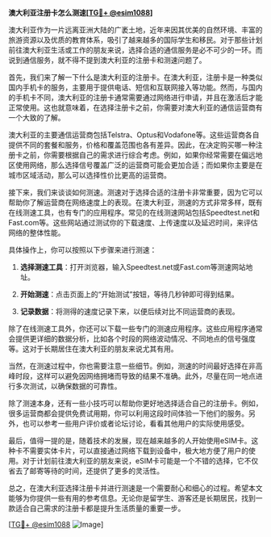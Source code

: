 **澳大利亚注册卡怎么测速[[TG💪+ @esim1088](https://t.me/s/esim1088)]**

澳大利亚作为一片远离亚洲大陆的广袤土地，近年来因其优美的自然环境、丰富的旅游资源以及优质的教育体系，吸引了越来越多的国际学生和移民。对于那些计划前往澳大利亚生活或工作的朋友来说，选择合适的通信服务是必不可少的一环。而说到通信服务，就不得不提到澳大利亚的注册卡和测速问题了。

首先，我们来了解一下什么是澳大利亚的注册卡。在澳大利亚，注册卡是一种类似国内手机卡的服务，主要用于提供电话、短信和互联网接入等功能。然而，与国内的手机卡不同，澳大利亚的注册卡通常需要通过网络进行申请，并且在激活后才能正常使用。这也就意味着，在选择注册卡之前，你需要对澳大利亚的通信运营商有一个大致的了解。

澳大利亚的主要通信运营商包括Telstra、Optus和Vodafone等。这些运营商各自提供不同的套餐和服务，价格和覆盖范围也各有差异。因此，在决定购买哪一种注册卡之前，你需要根据自己的需求进行综合考虑。例如，如果你经常需要在偏远地区使用网络，那么选择信号覆盖广泛的运营商可能会更加合适；而如果你主要是在城市区域活动，那么可以选择性价比更高的运营商。

接下来，我们来谈谈如何测速。测速对于选择合适的注册卡非常重要，因为它可以帮助你了解运营商在网络速度上的表现。在澳大利亚，测速的方式非常多样，既有在线测速工具，也有专门的应用程序。常见的在线测速网站包括Speedtest.net和Fast.com等。这些网站通过测试你的下载速度、上传速度以及延迟时间，来评估网络的整体性能。

具体操作上，你可以按照以下步骤来进行测速：

1. **选择测速工具**：打开浏览器，输入Speedtest.net或Fast.com等测速网站地址。
   
2. **开始测速**：点击页面上的“开始测试”按钮，等待几秒钟即可得到结果。
   
3. **记录数据**：将测得的速度记录下来，以便后续对比不同运营商的表现。

除了在线测速工具外，你还可以下载一些专门的测速应用程序。这些应用程序通常会提供更详细的数据分析，比如各个时段的网络波动情况、不同地点的信号强度等。这对于长期居住在澳大利亚的朋友来说尤其有用。

当然，在测速过程中，你也需要注意一些细节。例如，测速的时间最好选择在非高峰时段，这样可以避免因网络拥堵而导致的结果不准确。此外，尽量在同一地点进行多次测试，以确保数据的可靠性。

除了测速本身，还有一些小技巧可以帮助你更好地选择适合自己的注册卡。例如，很多运营商都会提供免费试用期，你可以利用这段时间体验一下他们的服务。另外，也可以参考一些用户评价或者论坛讨论，看看其他用户的实际使用感受。

最后，值得一提的是，随着技术的发展，现在越来越多的人开始使用eSIM卡。这种卡不需要实体卡片，可以直接通过网络下载到设备中，极大地方便了用户的使用。对于计划前往澳大利亚的朋友来说，eSIM卡可能是一个不错的选择，它不仅省去了邮寄等待的时间，还提供了更多的灵活性。

总之，在澳大利亚选择注册卡并进行测速是一个需要耐心和细心的过程。希望本文能够为你提供一些有用的参考信息。无论你是留学生、游客还是长期居民，找到一款适合自己需求的注册卡都是提升生活质量的重要一步。

[[TG💪+ @esim1088](https://t.me/s/esim1088) ![Image](https://i.postimg.cc/4NQfJmqS/Snipaste-2025-05-13-00-14-12.png)]